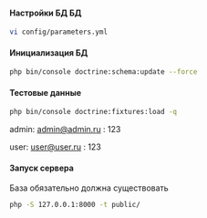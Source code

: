 #### Настройки БД БД

```bash
vi config/parameters.yml
```

#### Инициализация БД

```bash
php bin/console doctrine:schema:update --force
```

#### Тестовые данные

```bash
php bin/console doctrine:fixtures:load -q
```
admin: admin@admin.ru : 123

user:  user@user.ru : 123

#### Запуск сервера

База обязательно должна существовать

```bash
php -S 127.0.0.1:8000 -t public/
```
